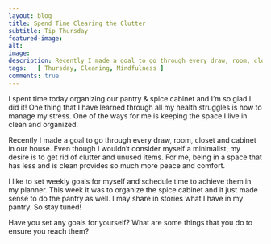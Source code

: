 ```yaml
---
layout: blog
title: Spend Time Clearing the Clutter
subtitle: Tip Thursday
featured-image:
alt:
image:
description: Recently I made a goal to go through every draw, room, closet and cabinet in our house. Even though I wouldn’t consider myself a minimalist, my desire is to get rid of clutter and unused items. For me, being in a space that has less and is clean provides so much more peace and comfort.
tags:   [ Thursday, Cleaning, Mindfulness ]
comments: true
---
```

I spent time today organizing our pantry & spice cabinet and I’m so glad I did it!
One thing that I have learned through all my health struggles is how to manage my stress. One of the ways for me is keeping the space I live in clean and organized.

Recently I made a goal to go through every draw, room, closet and cabinet in our house.
Even though I wouldn’t consider myself a minimalist, my desire is to get rid of clutter and unused items. For me, being in a space that has less and is clean provides so much more peace and comfort.

I like to set weekly goals for myself and schedule time to achieve them in my planner. This week it was to organize the spice cabinet and it just made sense to do the pantry as well. I may share in stories what I have in my pantry. So stay tuned!

Have you set any goals for yourself? What are some things that you do to ensure you reach them?
